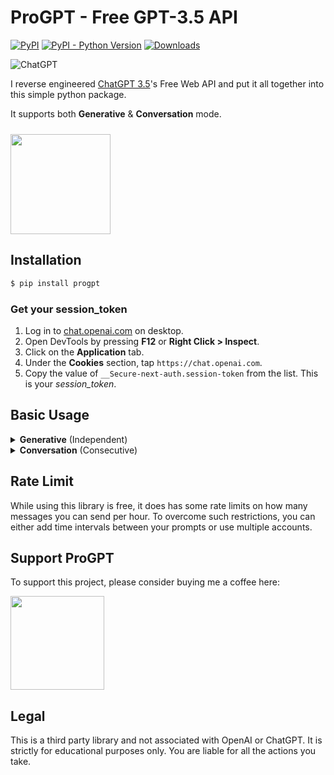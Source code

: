 # ProGPT - Free GPT-3.5 API

[![PyPI](https://img.shields.io/pypi/v/progpt)](https://pypi.org/project/progpt)
[![PyPI - Python Version](https://img.shields.io/pypi/pyversions/progpt)]()
[![Downloads](https://static.pepy.tech/badge/progpt/month)](https://pepy.tech/project/progpt)

![ChatGPT](https://img.shields.io/badge/chatGPT-74aa9c?style=for-the-badge&logo=openai&logoColor=white)

I reverse engineered [ChatGPT 3.5](https://chat.openai.com)'s Free Web API and put it all together into this simple python package.

It supports both **Generative** & **Conversation** mode.

[<img style="margin-top: 10px" src="https://www.buymeacoffee.com/assets/img/guidelines/download-assets-sm-1.svg" width="160"/>](https://buymeacoffee.com/diezo)

## Installation
```python
$ pip install progpt
```

### Get your session_token
1. Log in to [chat.openai.com](https://chat.openai.com) on desktop.
2. Open DevTools by pressing **F12** or **Right Click > Inspect**.
3. Click on the **Application** tab.
4. Under the **Cookies** section, tap ```https://chat.openai.com```.
5. Copy the value of ```__Secure-next-auth.session-token``` from the list. This is your *session_token*.

## Basic Usage

<details>

<summary><b>Generative</b> (Independent)</summary>

Used for individual prompts.

```python
from ProGPT import Generative

generative = Generative(session_token)  # See above on how to get session_token

print(generative.prompt("hello"))
```

</details>

<details>

<summary><b>Conversation</b> (Consecutive)</summary>

Just like chat. AI will remember your past messages in the conversation as well.

```python
from ProGPT import Conversation

conversation = Conversation(session_token)  # See above on how to get session_token

print(conversation.send("hello"))
print(conversation.send("how's your day going?"))
print(conversation.send("i want to ask something..."))
```

</details>

## Rate Limit
While using this library is free, it does has some rate limits on how many messages you can send per hour. To overcome such restrictions, you can either add time intervals between your prompts or use multiple accounts.

## Support ProGPT
To support this project, please consider buying me a coffee here:

[<img src="https://www.buymeacoffee.com/assets/img/guidelines/download-assets-sm-1.svg" width="150"/>](https://buymeacoffee.com/diezo)

## Legal
This is a third party library and not associated with OpenAI or ChatGPT. It is strictly for educational purposes only. You are liable for all the actions you take.
